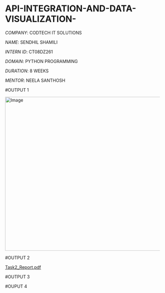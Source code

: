 # API-INTEGRATION-AND-DATA-VISUALIZATION-

*COMPANY*: CODTECH IT SOLUTIONS

*NAME*: SENDHIL SHAMILI

*INTERN ID*: CT08DZ261

*DOMAIN*: PYTHON PROGRAMMING

*DURATION*: 8 WEEKS

*MENTOR*: NEELA SANTHOSH

#OUTPUT 1

<img width="800" height="500" alt="Image" src="https://github.com/user-attachments/assets/9919fa30-8bb9-4e4a-955a-0ba8755ab4ee" />

#OUTPUT 2

[Task2_Report.pdf](https://github.com/user-attachments/files/22196943/Task2_Report.pdf)

#OUTPUT 3



#OUPUT 4
